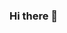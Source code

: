 ### Hi there 👋

<!--
**Mateusmendes10/Mateusmendes10** is a ✨ _special_ ✨ repository because its `README.md` (this file) appears on your GitHub profile.

Here are some ideas to get you started:

- 🔭 Hoje Trabalho com front-end
- 🌱 Estudando Typescript
- 📫 Contate-me no Email : Mateusmendees.dev@gmail.com
